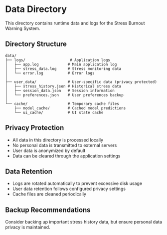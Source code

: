 # Data Directory

This directory contains runtime data and logs for the Stress Burnout Warning System.

## Directory Structure

```
data/
├── logs/                    # Application logs
│   ├── app.log             # Main application log
│   ├── stress_data.log     # Stress monitoring data
│   └── error.log           # Error logs
│
├── user_data/              # User-specific data (privacy protected)
│   ├── stress_history.json # Historical stress data
│   ├── session_data.json   # Session information
│   └── preferences.json    # User preferences backup
│
└── cache/                  # Temporary cache files
    ├── model_cache/        # Cached model predictions
    └── ui_cache/           # UI state cache
```

## Privacy Protection

- All data in this directory is processed locally
- No personal data is transmitted to external servers
- User data is anonymized by default
- Data can be cleared through the application settings

## Data Retention

- Logs are rotated automatically to prevent excessive disk usage
- User data retention follows configured privacy settings
- Cache files are cleaned periodically

## Backup Recommendations

Consider backing up important stress history data, but ensure personal data privacy is maintained.
